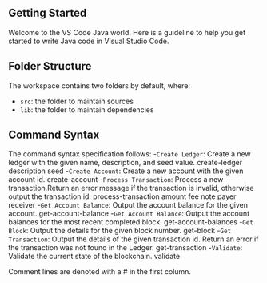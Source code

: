 ## Getting Started

Welcome to the VS Code Java world. Here is a guideline to help you get started to write Java code in Visual Studio Code.

## Folder Structure

The workspace contains two folders by default, where:

- `src`: the folder to maintain sources
- `lib`: the folder to maintain dependencies

## Command Syntax

The command syntax specification follows:
-`Create Ledger`: Create a new ledger with the given name, description, and seed value. 
  create-ledger <name> description <description> seed <seed>
-`Create Account`: Create a new account with the given account id. 
  create-account <account-id>
-`Process Transaction`: Process a new transaction.Return an error message if the transaction is invalid, otherwise output the transaction id.
  process-transaction <transaction-id> amount <amount> fee <fee> note<note> payer <account-address> receiver <account-address>
-`Get Account Balance`: Output the account balance for the given account. 
  get-account-balance <account-id>
-`Get Account Balance`: Output the account balances for the most recent completed block.
  get-account-balances
-`Get Block`: Output the details for the given block number.
  get-block <block-number>
-`Get Transaction`: Output the details of the given transaction id. Return an error if the transaction was not found in the Ledger.
  get-transaction <transaction-id>
-`Validate`: Validate the current state of the blockchain.
  validate
 
 Comment lines are denoted with a # in the first column.

